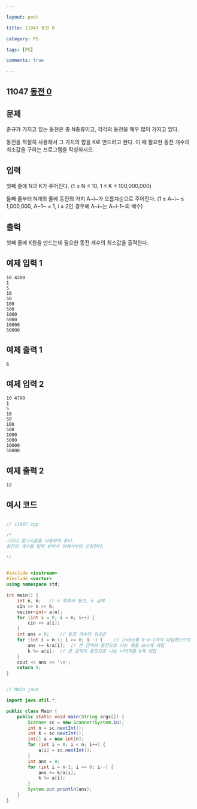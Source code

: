 ```yaml
---

layout: post

title: 11047 동전 0

category: PS

tags: [PS]

comments: true

---
```


## 11047 [동전 0](https://www.acmicpc.net/problem/11047)

## 문제

준규가 가지고 있는 동전은 총 N종류이고, 각각의 동전을 매우 많이 가지고 있다.

동전을 적절히 사용해서 그 가치의 합을 K로 만드려고 한다. 이 때 필요한 동전 개수의 최소값을 구하는 프로그램을 작성하시오.

## 입력

첫째 줄에 N과 K가 주어진다. (1 ≤ N ≤ 10, 1 ≤ K ≤ 100,000,000)

둘째 줄부터 N개의 줄에 동전의 가치 A~i~가 오름차순으로 주어진다. (1 ≤ A~i~ ≤ 1,000,000, A~1~ = 1, i ≥ 2인 경우에 A~i~는 A~i-1~의 배수)

## 출력

첫째 줄에 K원을 만드는데 필요한 동전 개수의 최소값을 출력한다.

## 예제 입력 1

~~~
10 4200
1
5
10
50
100
500
1000
5000
10000
50000
~~~

## 예제 출력 1

~~~
6
~~~

## 예제 입력 2

~~~
10 4790
1
5
10
50
100
500
1000
5000
10000
50000
~~~

## 예제 출력 2

~~~
12
~~~

## 예시 코드

```cpp

// 11047.cpp

/*
그리디 알고리즘을 이용하여 푼다.
동전의 개수를 입력 받아서 뒤에서부터 순회한다.

*/


#include <iostream>
#include <vector>
using namespace std;

int main() {
    int n, k;	// n 종류의 동전, k 금액
    cin >> n >> k;
    vector<int> a(n);
    for (int i = 0; i < n; i++) {
        cin >> a[i];
    }
    int ans = 0;	// 동전 개수의 최솟값
    for (int i = n-1; i >= 0; i--) {	// index를 0~n-1까지 대입했으므로
        ans += k/a[i];	// 큰 금액의 동전으로 나눈 몫을 ans에 대입
        k %= a[i];	// 큰 금액의 동전으로 나눈 나머지를 k에 대입
    }
    cout << ans << '\n';
    return 0;
}
```

```java

// Main.java

import java.util.*;

public class Main {
    public static void main(String args[]) {
        Scanner sc = new Scanner(System.in);
        int n = sc.nextInt();
        int k = sc.nextInt();
        int[] a = new int[n];
        for (int i = 0; i < n; i++) {
            a[i] = sc.nextInt();
        }
        int ans = 0;
        for (int i = n-1; i >= 0; i--) {
            ans += k/a[i];
            k %= a[i];
        }
        System.out.println(ans);
    }
}
```